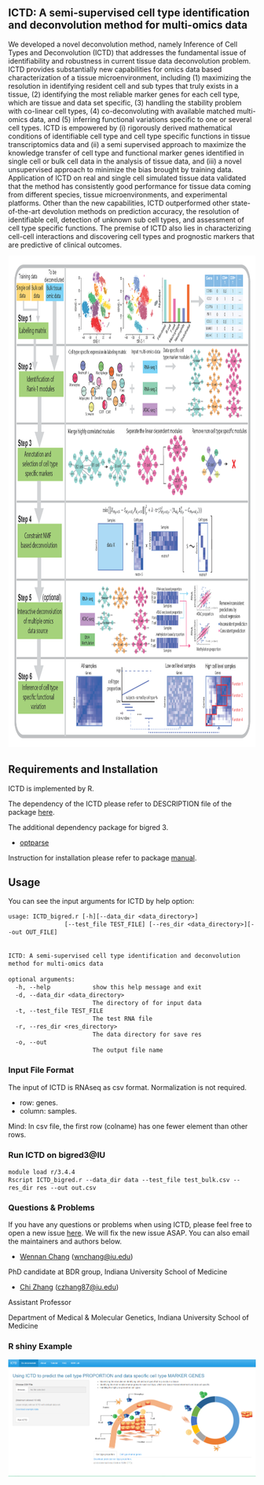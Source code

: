 ## ICTD: A semi-supervised cell type identification and deconvolution method for multi-omics data

We developed a novel deconvolution method, namely Inference of Cell Types and Deconvolution (ICTD) that addresses the fundamental issue of identifiability and robustness in current tissue data deconvolution problem. ICTD provides substantially new capabilities for omics data based characterization of a tissue microenvironment, including (1) maximizing the resolution in identifying resident cell and sub types that truly exists in a tissue, (2) identifying the most reliable marker genes for each cell type, which are tissue and data set specific, (3) handling the stability problem with co-linear cell types, (4) co-deconvoluting with available matched multi-omics data, and (5) inferring functional variations specific to one or several cell types. ICTD is empowered by (i) rigorously derived mathematical conditions of identifiable cell type and cell type specific functions in tissue transcriptomics data and (ii) a semi supervised approach to maximize the knowledge transfer of cell type and functional marker genes identified in single cell or bulk cell data in the analysis of tissue data, and (iii) a novel unsupervised approach to minimize the bias brought by training data. Application of ICTD on real and single cell simulated tissue data validated that the method has consistently good performance for tissue data coming from different species, tissue microenvironments, and experimental platforms. Other than the new capabilities, ICTD outperformed other state-of-the-art devolution methods on prediction accuracy, the resolution of identifiable cell, detection of unknown sub cell types, and assessment of cell type specific functions. The premise of ICTD also lies in characterizing cell-cell interactions and discovering cell types and prognostic markers that are predictive of clinical outcomes.
<center>

<div align=center><img width="1200" height="1000" src="https://github.com/changwn/ICTD/blob/master/img/fig1.png"/></div>
</center>  



## Requirements and Installation

ICTD is implemented by R.

The dependency of the ICTD please refer to DESCRIPTION file of the package [here](https://github.com/changwn/ICTD/blob/master/DESCRIPTION).

The additional dependency package for bigred 3.
- [optparse](https://CRAN.R-project.org/package=optparse )


Instruction for installation please refer to package [manual](https://github.com/changwn/ICTD).


## Usage
You can see the input arguments for ICTD by help option:

```
usage: ICTD_bigred.r [-h][--data_dir <data_directory>]
                [--test_file TEST_FILE] [--res_dir <data_directory>][--out OUT_FILE]
            

ICTD: A semi-supervised cell type identification and deconvolution method for multi-omics data

optional arguments:
  -h, --help            show this help message and exit
  -d, --data_dir <data_directory>
                        The directory of for input data
  -t, --test_file TEST_FILE
                        The test RNA file
  -r, --res_dir <res_directory>
                        The data directory for save res
  -o, --out 
                        The output file name
```

### Input File Format
The input of ICTD is RNAseq as csv format. Normalization is not required. 

- row: genes.
- column: samples.

Mind: In csv file, the first row (colname) has one fewer element than other rows.

### Run ICTD on bigred3@IU

```
module load r/3.4.4
Rscript ICTD_bigred.r --data_dir data --test_file test_bulk.csv --res_dir res --out out.csv

```

### Questions & Problems

If you have any questions or problems when using ICTD, please feel free to open a new issue [here](https://github.com/zy26/ICTD/issues). We will fix the new issue ASAP.  You can also email the maintainers and authors below.

- [Wennan Chang](https://changwn.github.io/)
(wnchang@iu.edu)

PhD candidate at BDR group, Indiana University School of Medicine

- [Chi Zhang](https://medicine.iu.edu/departments/genetics/faculty/27057/zhang-chi/)
(czhang87@iu.edu)

Assistant Professor

Department of Medical & Molecular Genetics, Indiana University School of Medicine



### R shiny Example
![[image]](https://github.com/changwn/ICTD/blob/master/img/web_app.png)
